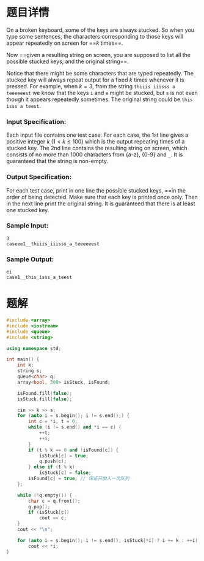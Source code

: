 # 题目详情
On a broken keyboard, some of the keys are always stucked. So when you type some sentences, the characters corresponding to those keys will appear repeatedly on screen for ==$k$ times==.

Now ==given a resulting string on screen, you are supposed to list all the possible stucked keys, and the original string==.

Notice that there might be some characters that are typed repeatedly. The stucked key will always repeat output for a fixed $k$ times whenever it is pressed. For example, when $k = 3$, from the string `thiiis iiisss a teeeeeest` we know that the keys `i` and `e` might be stucked, but `s` is not even though it appears repeatedly sometimes. The original string could be `this isss a teest`.

### Input Specification:

Each input file contains one test case. For each case, the 1st line gives a positive integer $k$ ($1 < k \le 100$) which is the output repeating times of a stucked key. The 2nd line contains the resulting string on screen, which consists of no more than 1000 characters from {a-z}, {0-9} and `_`. It is guaranteed that the string is non-empty.

### Output Specification:

For each test case, print in one line the possible stucked keys, ==in the order of being detected. Make sure that each key is printed once only. Then in the next line print the original string. It is guaranteed that there is at least one stucked key.

### Sample Input:

    3
    caseee1__thiiis_iiisss_a_teeeeeest


### Sample Output:

    ei
    case1__this_isss_a_teest
# 题解

```cpp
#include <array>
#include <iostream>
#include <queue>
#include <string>

using namespace std;

int main() {
    int k;
    string s;
    queue<char> q;
    array<bool, 300> isStuck, isFound;

    isFound.fill(false);
    isStuck.fill(false);

    cin >> k >> s;
    for (auto i = s.begin(); i != s.end();) {
        int c = *i, t = 0;
        while (i != s.end() and *i == c) {
            ++t;
            ++i;
        }
        if (t % k == 0 and !isFound[c]) {
            isStuck[c] = true;
            q.push(c);
        } else if (t % k)
            isStuck[c] = false;
        isFound[c] = true; // 保证只加入一次队列
    };

    while (!q.empty()) {
        char c = q.front();
        q.pop();
        if (isStuck[c])
            cout << c;
    }
    cout << "\n";

    for (auto i = s.begin(); i != s.end(); isStuck[*i] ? i += k : ++i)
        cout << *i;
}
```

